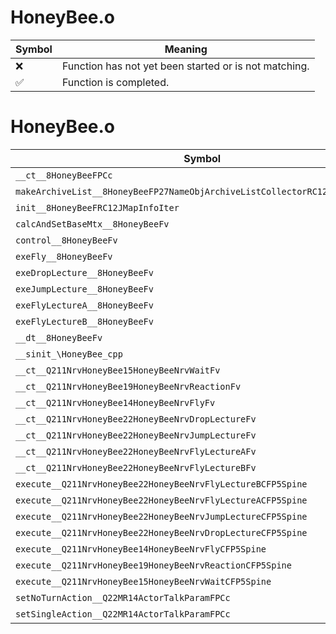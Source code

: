 # HoneyBee.o
| Symbol | Meaning 
| ------------- | ------------- 
| :x: | Function has not yet been started or is not matching. 
| :white_check_mark: | Function is completed. 


# HoneyBee.o
| Symbol | Decompiled? |
| ------------- | ------------- |
| `__ct__8HoneyBeeFPCc` | :x: |
| `makeArchiveList__8HoneyBeeFP27NameObjArchiveListCollectorRC12JMapInfoIter` | :x: |
| `init__8HoneyBeeFRC12JMapInfoIter` | :x: |
| `calcAndSetBaseMtx__8HoneyBeeFv` | :x: |
| `control__8HoneyBeeFv` | :x: |
| `exeFly__8HoneyBeeFv` | :x: |
| `exeDropLecture__8HoneyBeeFv` | :x: |
| `exeJumpLecture__8HoneyBeeFv` | :x: |
| `exeFlyLectureA__8HoneyBeeFv` | :x: |
| `exeFlyLectureB__8HoneyBeeFv` | :x: |
| `__dt__8HoneyBeeFv` | :x: |
| `__sinit_\HoneyBee_cpp` | :x: |
| `__ct__Q211NrvHoneyBee15HoneyBeeNrvWaitFv` | :x: |
| `__ct__Q211NrvHoneyBee19HoneyBeeNrvReactionFv` | :x: |
| `__ct__Q211NrvHoneyBee14HoneyBeeNrvFlyFv` | :x: |
| `__ct__Q211NrvHoneyBee22HoneyBeeNrvDropLectureFv` | :x: |
| `__ct__Q211NrvHoneyBee22HoneyBeeNrvJumpLectureFv` | :x: |
| `__ct__Q211NrvHoneyBee22HoneyBeeNrvFlyLectureAFv` | :x: |
| `__ct__Q211NrvHoneyBee22HoneyBeeNrvFlyLectureBFv` | :x: |
| `execute__Q211NrvHoneyBee22HoneyBeeNrvFlyLectureBCFP5Spine` | :x: |
| `execute__Q211NrvHoneyBee22HoneyBeeNrvFlyLectureACFP5Spine` | :x: |
| `execute__Q211NrvHoneyBee22HoneyBeeNrvJumpLectureCFP5Spine` | :x: |
| `execute__Q211NrvHoneyBee22HoneyBeeNrvDropLectureCFP5Spine` | :x: |
| `execute__Q211NrvHoneyBee14HoneyBeeNrvFlyCFP5Spine` | :x: |
| `execute__Q211NrvHoneyBee19HoneyBeeNrvReactionCFP5Spine` | :x: |
| `execute__Q211NrvHoneyBee15HoneyBeeNrvWaitCFP5Spine` | :x: |
| `setNoTurnAction__Q22MR14ActorTalkParamFPCc` | :x: |
| `setSingleAction__Q22MR14ActorTalkParamFPCc` | :x: |
